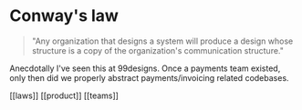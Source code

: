 # Conway's law

> "Any organization that designs a system will produce a design whose structure is a copy of the organization's communication structure."

Anecdotally I've seen this at 99designs. Once a payments team existed, only then did we properly abstract payments/invoicing related codebases.

[[laws]]
[[product]]
[[teams]]